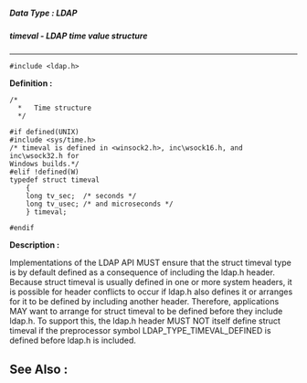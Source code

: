 ##### Data Type : LDAP
##### timeval - LDAP time value structure
---
```
#include <ldap.h>
```

**Definition :**
```
/*
  *   Time structure
  */

#if defined(UNIX)
#include <sys/time.h>
/* timeval is defined in <winsock2.h>, inc\wsock16.h, and inc\wsock32.h for 
Windows builds.*/
#elif !defined(W)
typedef struct timeval 
	{
	long tv_sec;  /* seconds */
	long tv_usec; /* and microseconds */
	} timeval;

#endif
```

**Description :**

Implementations of the LDAP API MUST ensure that the struct timeval type is by default defined as a consequence of including the ldap.h header.  Because struct timeval is usually defined in one or more system headers, it is possible for header conflicts to occur if ldap.h also defines it or arranges for it to be defined by including another header.  Therefore, applications MAY want to arrange for struct timeval to be defined before they include ldap.h.  To support this, the ldap.h header MUST NOT itself define struct timeval if the preprocessor symbol LDAP_TYPE_TIMEVAL_DEFINED is defined before ldap.h is included.


**See Also :**
---
